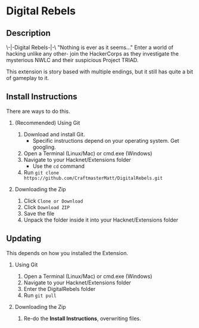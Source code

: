 # Digital Rebels
## Description

\\-|-Digital Rebels-|-\\
  "Nothing is ever as it seems..."
  Enter a world of hacking unlike any other- join the HackerCorps as
  they investigate the mysterious NWLC and their suspicious Project TRIAD.

  This extension is story based with multiple endings, but it still has quite a bit
of gameplay to it.


## Install Instructions

There are ways to do this.

1. (Recommended) Using Git
	1. Download and install Git.
		* Specific instructions depend on your operating system. Get googling.
	2. Open a Terminal (Linux/Mac) or cmd.exe (Windows)
	3. Navigate to your Hacknet/Extensions folder
		* Use the `cd` command
	4. Run `git clone https://github.com/CraftmasterMatt/DigitalRebels.git`

2. Downloading the Zip
	1. Click `Clone or Download`
	2. Click `Download ZIP`
	3. Save the file
	4. Unpack the folder inside it into your Hacknet/Extensions folder
	
## Updating

This depends on how you installed the Extension.

1. Using Git
	1. Open a Terminal (Linux/Mac) or cmd.exe (Windows)
	2. Navigate to your Hacknet/Extensions folder
	3. Enter the DigitalRebels folder
	4. Run `git pull`
	
2. Downloading the Zip
	1. Re-do the **Install Instructions**, overwriting files.
